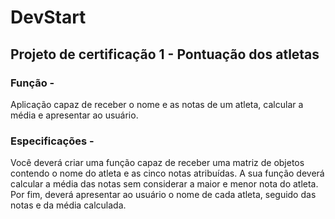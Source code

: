 # DevStart

## Projeto de certificação 1 - Pontuação dos atletas

### Função - 

Aplicação capaz de receber o nome e as notas de um atleta, calcular a média e apresentar ao usuário.

### Especificações -

Você deverá criar uma função capaz de receber uma matriz de objetos contendo o nome do atleta e as cinco notas atribuídas. A sua função deverá calcular a média das notas sem considerar a maior e menor nota do atleta. Por fim, deverá apresentar ao usuário o nome de cada atleta, seguido das notas e da média calculada.


